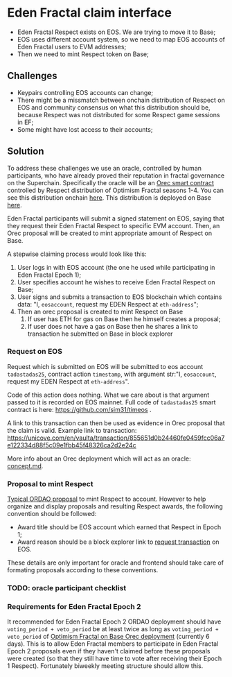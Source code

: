 # Eden Fractal claim interface
* Eden Fractal Respect exists on EOS. We are trying to move it to Base; 
* EOS uses different account system, so we need to map EOS accounts of Eden Fractal users to EVM addresses;
* Then we need to mint Respect token on Base;

## Challenges
* Keypairs controlling EOS accounts can change;
* There might be a missmatch between onchain distribution of Respect on EOS and community consensus on what this distribution should be, because Respect was not distributed for some Respect game sessions in EF;
* Some might have lost access to their accounts;

## Solution
To address these challenges we use an oracle, controlled by human participants, who have already proved their reputation in fractal governance on the Superchain. Specifically the oracle will be an [Orec smart contract](https://github.com/sim31/ordao/blob/main/docs/OREC.md) controlled by Respect distribution of Optimism Fractal seasons 1-4. You can see this distribution onchain [here](https://optimism.blockscout.com/token/0x53C9E3a44B08E7ECF3E8882996A500eb06c0C5CC?tab=holders). This distribution is deployed on Base [here](https://basescan.org/address/0xe4b4013b6d7de55f86ff24a1406b85a4dfa591ff).

Eden Fractal participants will submit a signed statement on EOS, saying that they request their Eden Fractal Respect to specific EVM account. Then, an Orec proposal will be created to mint appropriate amount of Respect on Base.

A stepwise claiming process would look like this:

1. User logs in with EOS account (the one he used while participating in Eden Fractal Epoch 1);
2. User specifies account he wishes to receive Eden Fractal Respect on Base;
3. User signs and submits a transaction to EOS blockchain which contains data: "I, `eosaccount`, request my EDEN Respect at `eth-address`";
4. Then an orec proposal is created to mint Respect on Base
    1. If user has ETH for gas on Base then he himself creates a proposal;
    2. If user does not have a gas on Base then he shares a link to transaction he submitted on Base in block explorer

### Request on EOS
Request which is submitted on EOS will be submitted to eos account `tadastadas25`, contract action `timestamp`, with argument str:"I, `eosaccount`, request my EDEN Respect at `eth-address`".

Code of this action does nothing. What we care about is that argument passed to it is recorded on EOS mainnet. Full code of `tadastadas25` smart contract is here: https://github.com/sim31/timeos .

A link to this transaction can then be used as evidence in Orec proposal that the claim is valid. Example link to transaction: https://unicove.com/en/vaulta/transaction/855651d0b24460fe0459fcc06a7e122334d88f5c09e1fbb45f48326ca2d2e24c

More info about an Orec deployment which will act as an oracle: [concept.md](./concept.md).

### Proposal to mint Respect
[Typical ORDAO proposal](https://orclient-docs.frapps.xyz/classes/ORClient.html#proposeRespectTo) to mint Respect to account. However to help organize and display proposals and resulting Respect awards, the following convention should be followed:
* Award title should be EOS account which earned that Respect in Epoch 1;
* Award reason should be a block explorer link to [request transaction](#request-on-eos) on EOS.

These details are only important for oracle and frontend should take care of formating proposals according to these conventions.

### TODO: oracle participant checklist

### Requirements for Eden Fractal Epoch 2
It recommended for Eden Fractal Epoch 2 ORDAO deployment should have `voting_period + veto_period` be at least twice as long as `voting_period + veto_period` of [Optimism Fractal on Base Orec deployment](./concept.md) (currently 6 days). This is to allow Eden Fractal members to participate in Eden Fractal Epoch 2 proposals even if they haven't claimed before these proposals were created (so that they still have time to vote after receiving their Epoch 1 Respect). Fortunately biweekly meeting structure should allow this.
